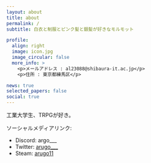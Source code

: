 ```yaml
---
layout: about
title: about
permalink: /
subtitle: 白衣と制服とピンク髪と銀髪が好きなモルモット

profile:
  align: right
  image: icon.jpg
  image_circular: false
  more_info: >
    <p>メールアドレス : al23088@shibaura-it.ac.jp</p>
    <p>住所 : 東京都練馬区</p>

news: true
selected_papers: false
social: true
---
```


工業大学生、TRPGが好き。

ソーシャルメディアリンク:
- Discord: argo___
- Twitter: [arugo___](https://twitter.com/arugo___)
- Steam: [arugo11](https://steamcommunity.com/id/arugo11)
